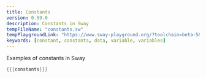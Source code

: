 ```yaml
---
title: Constants
version: 0.59.0
description: Constants in Sway
tempFileName: "constants.sw"
tempPlaygroundLink: "https://www.sway-playground.org/?toolchain=beta-5&transpile=false&gist=bb40306362c1e9471daaff3edd82da06"
keywords: [constant, constants, data, variable, variables]
---
```


Examples of constants in Sway

```rust
{{{constants}}}
```
